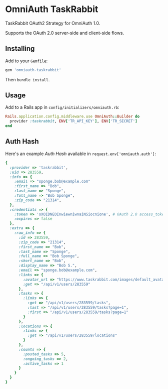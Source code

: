 # OmniAuth TaskRabbit

TaskRabbit OAuth2 Strategy for OmniAuth 1.0.

Supports the OAuth 2.0 server-side and client-side flows.

## Installing

Add to your `Gemfile`:

```ruby
gem 'omniauth-taskrabbit'
```

Then `bundle install`.

## Usage

Add to a Rails app in `config/initializers/omniauth.rb`:

```ruby
Rails.application.config.middleware.use OmniAuth::Builder do
  provider :taskrabbit, ENV['TR_API_KEY'], ENV['TR_SECRET']
end
```

## Auth Hash

Here's an example *Auth Hash* available in `request.env['omniauth.auth']`:

```ruby
{
  :provider => 'taskrabbit',
  :uid => 283559,
  :info => {
    :email => "sponge.bob@example.com"
    :first_name => "Bob",
    :last_name => "Sponge",
    :full_name => "Bob Sponge",
    :zip_code => "21314",
  },
  :credentials => {
    :token => 'oXOIDNEOInwiewniwnaiNSiocnione', # OAuth 2.0 access_token, which you may wish to store
    :expires => false
  },
  :extra => {
    :raw_info => {
      :id => 283559,
      :zip_code => "21314",
      :first_name => "Bob",
      :last_name => "Sponge",
      :full_name => "Bob Sponge",
      :short_name => "Bob",
      :display_name => "Bob S.",
      :email => "sponge.bob@example.com",
      :links => {
        :avatar_url => "https://www.taskrabbit.com/images/default_avatars/poster_thumb.png",
        :get => "/api/v1/users/283559"
      },
      :tasks => {
        :links => {
          :get => "/api/v1/users/283559/tasks",
          :last => "/api/v1/users/283559/tasks?page=1",
          :first => "/api/v1/users/283559/tasks?page=1"
        }
      },
      :locations => {
        :links => {
          :get => "/api/v1/users/283559/locations"
        }
      },
      :counts => {
        :posted_tasks => 5,
        :ongoing_tasks => 2,
        :active_tasks => 1
      }
    }   
  }
}
```